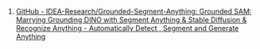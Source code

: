 1. [GitHub - IDEA-Research/Grounded-Segment-Anything: Grounded SAM: Marrying Grounding DINO with Segment Anything & Stable Diffusion & Recognize Anything - Automatically Detect , Segment and Generate Anything](https://github.com/IDEA-Research/Grounded-Segment-Anything/tree/main)
